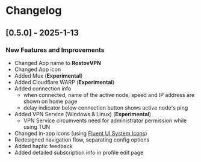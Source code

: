 # Changelog

## [0.5.0] - 2025-1-13

### New Features and Improvements

- Changed App name to **RostovVPN**
- Changed App icon
- Added Mux (**Experimental**)
- Added Cloudflare WARP (**Experimental**)
- Added connection info
  - when connected, name of the active node, speed and IP address are shown on home page
  - delay indicator below connection button shows active node's ping
- Added VPN Service (Windows & Linux) (**Experimental**)
  - VPN Service circumvents need for administrator permission while using TUN
- Changed in-app icons (using [Fluent UI System Icons](https://github.com/microsoft/fluentui-system-icons))
- Redesigned navigation flow, separating config options
- Added haptic feedback
- Added detailed subscription info in profile edit page